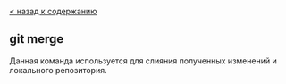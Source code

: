[< назад к содержанию](./readme.md)


## git merge

Данная команда используется для слияния полученных изменений и локального репозитория.